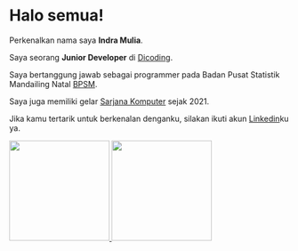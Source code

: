 # Halo semua! 

Perkenalkan nama saya **Indra Mulia**.

Saya seorang **Junior Developer** di [Dicoding](https://www.dicoding.com/).

Saya bertanggung jawab sebagai programmer pada Badan Pusat Statistik Mandailing Natal [BPSM](https://mandailingnatalkab.bps.go.id/).

Saya juga memiliki gelar [Sarjana Komputer]() sejak 2021.

Jika kamu tertarik untuk berkenalan denganku, silakan ikuti akun [Linkedin](https://www.linkedin.com/in/indramulia/)ku ya.

<p align="left">
<a href="https://github.com/kindra10">
  <img height="180em" src="https://github-readme-stats-eight-theta.vercel.app/api?username=gilangadhan&show_icons=true&theme=algolia&include_all_commits=true&count_private=true"/>
  <img height="180em" src="https://github-readme-stats-eight-theta.vercel.app/api/top-langs/?username=gilangadhan&layout=compact&langs_count=8&theme=algolia"/>
</a>
</p>
